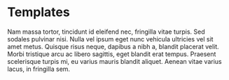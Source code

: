 # Templates

Nam massa tortor, tincidunt id eleifend nec, fringilla vitae turpis. Sed sodales pulvinar nisi. Nulla vel ipsum eget nunc vehicula ultricies vel sit amet metus. Quisque risus neque, dapibus a nibh a, blandit placerat velit. Morbi tristique arcu ac libero sagittis, eget blandit erat tempus. Praesent scelerisque turpis mi, eu varius mauris blandit aliquet. Aenean vitae varius lacus, in fringilla sem.